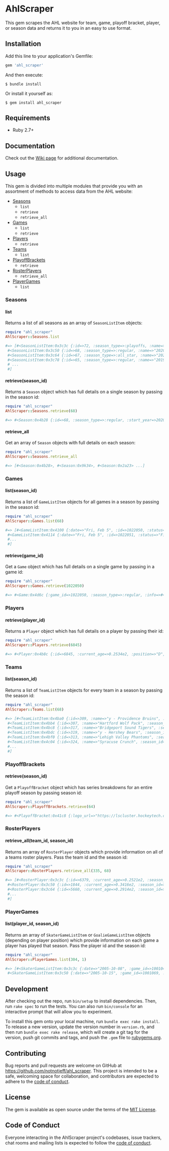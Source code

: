 # AhlScraper

This gem scrapes the AHL website for team, game, playoff bracket, player, or season data and returns it to you in an easy to use format.

## Installation

Add this line to your application's Gemfile:

```ruby
gem 'ahl_scraper'
```

And then execute:

    $ bundle install

Or install it yourself as:

    $ gem install ahl_scraper

## Requirements

- Ruby 2.7+

## Documentation

Check out the [Wiki page](https://github.com/notnotjeff/ahl_scraper/wiki) for additional documentation.

## Usage

This gem is divided into multiple modules that provide you with an assortment of methods to access data from the AHL website:

- [Seasons](#seasons)
  - `list`
  - `retrieve`
  - `retrieve_all`
- [Games](#games)
  - `list`
  - `retrieve`
- [Players](#players)
  - `retrieve`
- [Teams](#teams)
  - `list`
- [PlayoffBrackets](#playoffbrackets)
  - `retrieve`
- [RosterPlayers](#rosterplayers)
  - `retrieve_all`
- [PlayerGames](#playergames)
  - `list`

### Seasons

#### list

Returns a list of all seasons as an array of `SeasonListItem` objects:

```ruby
require "ahl_scraper"
AhlScraper::Seasons.list

#=> [#<SeasonListItem:0x3c3c {:id=>72, :season_type=>:playoffs, :name=>"2021 Playoffs"}>,
 #<SeasonListItem:0x3c50 {:id=>68, :season_type=>:regular, :name=>"2020-21 Regular Season"}>,
 #<SeasonListItem:0x3c64 {:id=>67, :season_type=>:all_star, :name=>"2020 All-Star Challenge"}>,
 #<SeasonListItem:0x3c78 {:id=>65, :season_type=>:regular, :name=>"2019-20 Regular Season"}>,
 # ...
 #]
```

#### retrieve(season_id)

Returns a `Season` object which has full details on a single season by passing in the season id:

```ruby
require "ahl_scraper"
AhlScraper::Seasons.retrieve(68)

#=> #<Season:0x4b28 {:id=>68, :season_type=>:regular, :start_year=>2020, :end_year=>2021, :start_date=>"Mon, Feb 1 2020", :end_date=>"Sat, Jun 8 2021", ... >
```

#### retrieve_all

Get an array of `Season` objects with full details on each season:

```ruby
require "ahl_scraper"
AhlScraper::Seasons.retrieve_all

#=> [#<Season:0x4b28>, #<Season:0x9k34>, #<Season:0x2a23> ...]
```

### Games

#### list(season_id)

Returns a list of `GameListItem` objects for all games in a season by passing in the season id:

```ruby
require "ahl_scraper"
AhlScraper::Games.list(68)

#=> [#<GameListItem:0x4100 {:date=>"Fri, Feb 5", :id=>1022050, :status=>"Final", :game_sheet_url=>"https://lscluster.hockeytech.com/game_reports/official-game-report.php?client_code=ahl&game_id=1022050&lang_id=1", :game_center_url=>"https://theahl.com/stats/game-center/1022050", :home_team_city=>"Providence", :home_team_score=>4, :home_team_id=>309, :away_team_city=>"Bridgeport", :away_team_score=>1, :away_team_id=>317, :game_report_url=>"https://lscluster.hockeytech.com/game_reports/text-game-report.php?client_code=ahl&game_id=1022050&lang_id=1"}>,
 #<GameListItem:0x4114 {:date=>"Fri, Feb 5", :id=>1022051, :status=>"Final", :game_sheet_url=>"https://lscluster.hockeytech.com/game_reports/official-game-report.php?client_code=ahl&game_id=1022051&lang_id=1", :game_center_url=>"https://theahl.com/stats/game-center/1022051", :home_team_city=>"Rochester", :home_team_score=>2, :home_team_id=>323, :away_team_city=>"Utica", :away_team_score=>3, :away_team_id=>390, :game_report_url=>"https://lscluster.hockeytech.com/game_reports/text-game-report.php?client_code=ahl&game_id=1022051&lang_id=1"}>,
 #...
 #]
```

#### retrieve(game_id)

Get a `Game` object which has full details on a single game by passing in a game id:

```ruby
require "ahl_scraper"
AhlScraper::Games.retrieve(1022050)

#=> #<Game:0x4d6c {:game_id=>1022050, :season_type=>:regular, :info=>#<Info:0x4d80 {:date=>"Friday, February 05, 2021", :name=>"BRI @ PRO", :id=>1022050, :end_time=>"3:15 pm", ... >
```

### Players

#### retrieve(player_id)

Returns a `Player` object which has full details on a player by passing their id:

```ruby
require "ahl_scraper"
AhlScraper::Players.retrieve(6845)

#=> #<Player:0x4b8c {:id=>6845, :current_age=>0.2534e2, :position=>"D", :first_name=>"Sebastian", :shoots=>"L", :last_name=>"Aho", :birthplace=>"Umea, Sweden", :height=>"5-11", :birthdate=>"1996-02-17", :draft_year=>2014, :weight=>177, :catches=>"R", :name=>"Sebastian Aho", :jersey_number=>28}>
```

### Teams

#### list(season_id)

Returns a list of `TeamListItem` objects for every team in a season by passing the season id:

```ruby
require "ahl_scraper"
AhlScraper::Teams.list(68)

#=> [#<TeamListItem:0x4ba0 {:id=>309, :name=>"y - Providence Bruins", :season_id=>68}>,
 #<TeamListItem:0x4bb4 {:id=>307, :name=>"Hartford Wolf Pack", :season_id=>68}>,
 #<TeamListItem:0x4bc8 {:id=>317, :name=>"Bridgeport Sound Tigers", :season_id=>68}>,
 #<TeamListItem:0x4bdc {:id=>319, :name=>"y - Hershey Bears", :season_id=>68}>,
 #<TeamListItem:0x4bf0 {:id=>313, :name=>"Lehigh Valley Phantoms", :season_id=>68}>,
 #<TeamListItem:0x4c04 {:id=>324, :name=>"Syracuse Crunch", :season_id=>68}>,
 #...
 #]
```

### PlayoffBrackets

#### retrieve(season_id)

Get a `PlayoffBracket` object which has series breakdowns for an entire playoff season by passing season id:

```ruby
require "ahl_scraper"
AhlScraper::PlayoffBrackets.retrieve(64)

#=> #<PlayoffBracket:0x41c8 {:logo_url=>"https://lscluster.hockeytech.com/download.php?file_path=img/playoffs_64.jpg&client_code=ahl", :rounds=>[#<Round:0x41dc {:series=>[#<Series:0x41f0 {:id=>"A", :games=>[#<Game:0x4204 {:notes=>"", :id=>1019529, :home_team=>309, :status=>"Final", :home_score=>4, :away_score=>5, :away_team=>384, :if_necessary?=>false, :date=>"2019-04-20 19:05:00"}>, #<Game:0x4218 {:notes=>"", :id=>1019530, :home_team=>309, :status=>"Final", :home_score=>4, :away_score=>2, :away_team=>384, :if_necessary?=>false, :date=>"2019-04-21 17:05:00"}>,
```

### RosterPlayers

#### retrieve_all(team_id, season_id)

Returns an array of `RosterPlayer` objects which provide information on all of a teams roster players. Pass the team id and the season id:

```ruby
require "ahl_scraper"
AhlScraper::RosterPlayers.retrieve_all(335, 68)

#=> [#<RosterPlayer:0x3c3c {:id=>6379, :current_age=>0.2521e2, :season_id=>68, :position=>"C", :shoots=>"L", :birthplace=>"Saskatoon, SK", :birthdate=>"1996-04-03", :height=>"6-0", :draft_year=>2014, :weight=>203, :rookie?=>false, :team_id=>335, :name=>"Rourke Chartier", :jersey_number=>15}>,
 #<RosterPlayer:0x3c50 {:id=>1844, :current_age=>0.3416e2, :season_id=>68, :position=>"LW", :shoots=>"L", :birthplace=>"Toronto, ON", :birthdate=>"1987-04-25", :height=>"5-11", :draft_year=>2005, :weight=>207, :rookie?=>false, :team_id=>335, :name=>"Richard Clune", :jersey_number=>17}>,
 #<RosterPlayer:0x3c64 {:id=>5660, :current_age=>0.2914e2, :season_id=>68, :position=>"LW", :shoots=>"L", :birthplace=>"Morristown, NJ", :birthdate=>"1992-04-30", :height=>"6-0", :draft_year=>2010, :weight=>200, :rookie?=>false, :team_id=>335, :name=>"Kenny Agostino", :jersey_number=>18}>,
 #...
 #]
```

### PlayerGames

#### list(player_id, season_id)

Returns an array of `SkaterGameListItem` or `GoalieGameListItem` objects (depending on player position) which provide information on each game a player has played that season. Pass the player id and the season id:

```ruby
require "ahl_scraper"
AhlScraper::PlayerGames.list(304, 1)

#=> [#<SkaterGameListItem:0x3c3c {:date=>"2005-10-08", :game_id=>1001046, :shots=>2, :goals_sh=>0, :game_name=>"BNG @ PHI", :game_winning_goals=>0, :plus_minus=>-1, :assists=>1, :points=>1, :shootout_goals=>0, :penalty_minutes=>0, :shootout_attempts=>0, :goals=>0, :goals_pp=>0}>,
 #<SkaterGameListItem:0x3c50 {:date=>"2005-10-15", :game_id=>1001069, :shots=>4, :goals_sh=>0, ... ]
```

## Development

After checking out the repo, run `bin/setup` to install dependencies. Then, run `rake spec` to run the tests. You can also run `bin/console` for an interactive prompt that will allow you to experiment.

To install this gem onto your local machine, run `bundle exec rake install`. To release a new version, update the version number in `version.rb`, and then run `bundle exec rake release`, which will create a git tag for the version, push git commits and tags, and push the `.gem` file to [rubygems.org](https://rubygems.org).

## Contributing

Bug reports and pull requests are welcome on GitHub at https://github.com/notnotjeff/ahl_scraper. This project is intended to be a safe, welcoming space for collaboration, and contributors are expected to adhere to the [code of conduct](https://github.com/[USERNAME]/ahl_scraper/blob/master/CODE_OF_CONDUCT.md).

## License

The gem is available as open source under the terms of the [MIT License](https://opensource.org/licenses/MIT).

## Code of Conduct

Everyone interacting in the AhlScraper project's codebases, issue trackers, chat rooms and mailing lists is expected to follow the [code of conduct](https://github.com/[USERNAME]/ahl_scraper/blob/master/CODE_OF_CONDUCT.md).
